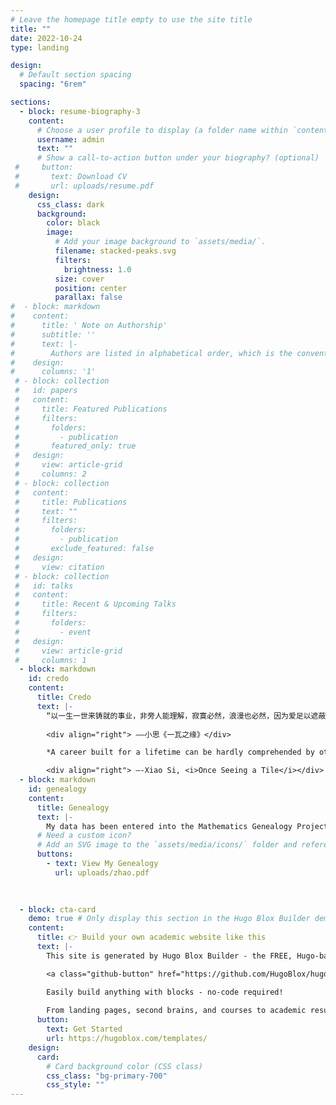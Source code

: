 ```yaml
---
# Leave the homepage title empty to use the site title
title: ""
date: 2022-10-24
type: landing

design:
  # Default section spacing
  spacing: "6rem"

sections:
  - block: resume-biography-3
    content:
      # Choose a user profile to display (a folder name within `content/authors/`)
      username: admin
      text: ""
      # Show a call-to-action button under your biography? (optional)
 #     button:
 #       text: Download CV
 #       url: uploads/resume.pdf
    design:
      css_class: dark
      background:
        color: black
        image:
          # Add your image background to `assets/media/`.
          filename: stacked-peaks.svg
          filters:
            brightness: 1.0
          size: cover
          position: center
          parallax: false
#  - block: markdown
#    content:
#      title: ' Note on Authorship'
#      subtitle: ''
#      text: |-
#        Authors are listed in alphabetical order, which is the convention in our field worldwide.
#    design:
#      columns: '1'
 # - block: collection
 #   id: papers
 #   content:
 #     title: Featured Publications
 #     filters:
 #       folders:
 #         - publication
 #       featured_only: true
 #   design:
 #     view: article-grid
 #     columns: 2
 # - block: collection
 #   content:
 #     title: Publications
 #     text: ""
 #     filters:
 #       folders:
 #         - publication
 #       exclude_featured: false
 #   design:
 #     view: citation
 # - block: collection
 #   id: talks
 #   content:
 #     title: Recent & Upcoming Talks
 #     filters:
 #       folders:
 #         - event
 #   design:
 #     view: article-grid
 #     columns: 1
  - block: markdown
    id: credo
    content:
      title: Credo
      text: |-
        “以一生一世来铸就的事业，非旁人能理解，寂寞必然，浪漫也必然，因为爱足以遮蔽一切艰辛。如果仍觉艰辛，那就是爱得不够。” 
        
        <div align="right"> ——小思《一瓦之缘》</div>

        *A career built for a lifetime can be hardly comprehended by others. Loneliness is inevitable, but so is romance, for love has the power to conceal arduousness completely. If arduousness is still palpable, then love is not enough.*

        <div align="right"> —-Xiao Si, <i>Once Seeing a Tile</i></div>
  - block: markdown
    id: genealogy
    content:
      title: Genealogy
      text: |-
        My data has been entered into the Mathematics Genealogy Project, [see here](https://genealogy.math.ndsu.nodak.edu/id.php?id=314893), and my academic genealogy is available [here](uploads/zhao.pdf). My academic ancestors include many distinguished mathematicians and scientists in history, e.g., Joseph Louis Lagrange, Pierre-Simon Laplace, Gottfried Wilhelm Leibniz, Leonhard Euler, Johann Bernoulli, and Jacob Bernoulli. Notably, I am honored to be the ninth graduate under the supervision of [Prof. Dr. Cas Cremers](https://people.cispa.io/cas.cremers/).
      # Need a custom icon?
      # Add an SVG image to the `assets/media/icons/` folder and reference it in the `icon` field below
      buttons:
        - text: View My Genealogy
          url: uploads/zhao.pdf
        

      
  - block: cta-card
    demo: true # Only display this section in the Hugo Blox Builder demo site
    content:
      title: 👉 Build your own academic website like this
      text: |-
        This site is generated by Hugo Blox Builder - the FREE, Hugo-based open source website builder trusted by 250,000+ academics like you.

        <a class="github-button" href="https://github.com/HugoBlox/hugo-blox-builder" data-color-scheme="no-preference: light; light: light; dark: dark;" data-icon="octicon-star" data-size="large" data-show-count="true" aria-label="Star HugoBlox/hugo-blox-builder on GitHub">Star</a>

        Easily build anything with blocks - no-code required!
        
        From landing pages, second brains, and courses to academic resumés, conferences, and tech blogs.
      button:
        text: Get Started
        url: https://hugoblox.com/templates/
    design:
      card:
        # Card background color (CSS class)
        css_class: "bg-primary-700"
        css_style: ""
---
```

